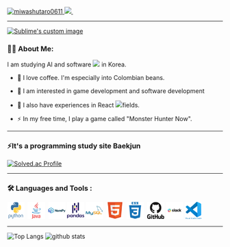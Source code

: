 [ ![miwashutaro0611](https://komarev.com/ghpvc/?username=MasaakiAtake)
](https://github.com/MasaakiAtake/MasaakiAtake/)
[![](https://img.shields.io/github/followers/MasaakiAtake?label=follow&logo=github&style=flat)
](https://github.com/MasaakiAtake)
[![]()]()

---



[![Sublime's custom image](https://modelinghappy.com/wp-content/uploads/2021/02/0215_blender_steam_01.gif)
](https://codepen.io/miwashutaro0611/pen/rNwzKwK)



### :man_technologist: About Me:

I am studying AI and software <img src="https://media.giphy.com/media/WUlplcMpOCEmTGBtBW/giphy.gif" width="30"> in Korea.

- :seedling: I love coffee. I'm especially into Colombian beans.

- :telescope: I am interested in game development and software development

- :satellite: I also have experiences in React <img src="https://miro.medium.com/v2/resize:fit:1400/0*EitUXT-pqbaQSCTt.gif" width="30">fields.

- :zap: In my free time, I play a game called "Monster Hunter Now".



<!-- Hi there 👋 ==>

<!--
**MasaakiAtake/MasaakiAtake** is a ✨ _special_ ✨ repository because its `README.md` (this file) appears on your GitHub profile.

Here are some ideas to get you started:

- 🔭 I’m currently working on ...
- 🌱 I’m currently learning ...
- 👯 I’m looking to collaborate on ...
- 🤔 I’m looking for help with ...
- 💬 Ask me about ...
- 📫 How to reach me: ...
- 😄 Pronouns: ...
- ⚡ Fun fact: ...
-->

---
### ⚡It's a programming study site Baekjun

[![Solved.ac Profile](http://mazassumnida.wtf/api/v2/generate_badge?boj=a_masaaki)](https://solved.ac/a_masaaki/)  


---

### :hammer_and_wrench: Languages and Tools :

<div>
  <img src="https://github.com/devicons/devicon/blob/master/icons/python/python-original-wordmark.svg" title="Python" alt="Python" width="40" height="40"/>&nbsp;
  <img src="https://github.com/devicons/devicon/blob/master/icons/java/java-original-wordmark.svg" title="Java" alt="Java" width="40" height="40"/>&nbsp;
  <img src="https://github.com/devicons/devicon/blob/master/icons/numpy/numpy-original-wordmark.svg" title="Numpy" **alt="Numpy" width="40" height="40"/>
  <img src="https://github.com/devicons/devicon/blob/master/icons/pandas/pandas-original-wordmark.svg" title="Pandas" **alt="Pandas" width="40" height="40"/>
  <img src="https://github.com/devicons/devicon/blob/master/icons/mysql/mysql-original-wordmark.svg" title="MySQL"  alt="MySQL" width="40" height="40"/>&nbsp;
  <img src="https://github.com/devicons/devicon/blob/master/icons/html5/html5-original.svg" title="HTML5" alt="HTML" width="40" height="40"/>&nbsp;
  <img src="https://github.com/devicons/devicon/blob/master/icons/css3/css3-plain-wordmark.svg"  title="CSS3" alt="CSS" width="40" height="40"/>&nbsp;
  <img src="https://github.com/devicons/devicon/blob/master/icons/github/github-original-wordmark.svg" title="Github" **alt="Github" width="40" height="40"/>
  <img src="https://github.com/devicons/devicon/blob/master/icons/slack/slack-original-wordmark.svg" title="Slack" **alt="Slack" width="40" height="40"/>
  <img src="https://github.com/devicons/devicon/blob/master/icons/vscode/vscode-original-wordmark.svg" title="VSCode" **alt="VSCode" width="40" height="40"/>
</div>

---



<p align="left"> 
  <img alt="Top Langs" height="150px" src="https://github-readme-stats.vercel.app/api/top-langs/?username=MasaakiAtake&layout=compact&show_icons=true&theme=onedark" />
  <img alt="github stats" height="150px" src="https://github-readme-stats.vercel.app/api?username=MasaakiAtake&theme=onedark&show_icons=ture" />
</p>

